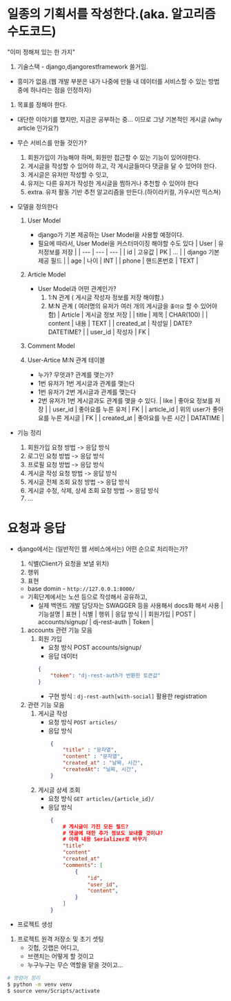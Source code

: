 # 일종의 기획서를 작성한다.(aka. 알고리즘 수도코드)
"이미 정해져 있는 한 가지"
1. 기술스택 - django,djangorestframework 쓸거임.

- 흥미가 없음.(웹 개발 부분은 내가 나중에 만들 내 데이터를 서비스할 수 있는 방법 중에 하나라는 점을 인정하자)

1. 목표를 정해야 한다.

- 대단한 이야기를 했지만, 지금은 공부하는 중... 이므로 그냥 기본적인 게시글 
(why article 인가요?)

- 무슨 서비스를 만들 것인가?
    1. 회원가입이 가능해야 하며, 회원만 접근할 수 있는 기능이 있어야한다.
    2. 게시글을 작성할 수 있어야 하고, 각 게시글들마다 댓글을 달 수 있어야 한다.
    3. 게시글은 유저만 작성할 수 잇고,
    4. 유저는 다른 유저가 작성한 게시글을 찜하거나 추천할 수 있어야 한다
    5. extra. 유저 활동 기반 추천 알고리즘을 만든다.(하이라키컬, 가우시안 믹스쳐)

- 모델을 정의한다
    1. User Model
        - django가 기본 제공하는 User Model을 사용할 예정이다.
        - 필요에 따라서, User Model을 커스터마이징 해야할 수도 있다
        | User | 유저정보를 저장 |
        | --- | --- | --- |
        | id | 고유값 | PK | ... |
        | django 기본 제공 필드 |
        | age | 나이 | INT |
        | phone | 핸드폰번호 | TEXT |

    2. Article Model
        - User Model과 어떤 관계인가?
            1. 1:N 관계 ( 게시글 작성자 정보를 저장 해야함.)
            2. M:N 관계 ( 여러명의 유저가 여러 개의 게시글을 `좋아요` 할 수 있어야 함)
        | Article | 게시글 정보 저장 |
        | title | 제목 | CHAR(100) |
        | content | 내용 | TEXT |
        | created_at | 작성일 | DATE? DATETIME? |
        | user_id | 작성자 | FK |

    
    3. Comment Model

    4. User-Artice M:N 관계 테이블
        - 누가? 무엇과? 관계를 맺는가?
        - 1번 유저가 1번 게시글과 관계를 맺는다
        - 1번 유저가 2번 게시글과 관계를 맺는다
        - 2번 유저가 1번 게시글과도 관계를 맺을 수 있다.
        | like | 좋아요 정보를 저장 |
        | user_id | 좋아요를 누른 유저 | FK |
        | article_id | 위의 user가 좋아요를 누른 게시글 | FK |
        | created_at | 좋아요를 누른 시간 | DATATIME |

- 기능 정리
    1. 회원가입 요청 방법 -> 응답 방식
    2. 로그인 요청 방법 -> 응답 방식
    3. 프로필 요청 방법 -> 응답 방식
    4. 게시글 작성 요청 방법 -> 응답 방식
    5. 게시글 전체 조회 요청 방법 -> 응답 방식
    6. 게시글 수정, 삭제, 상세 조회 요청 방법 -> 응답 방식
    8. ...
    
# 요청과 응답
-  django에서는 (일반적인 웹 서비스에서는) 어떤 순으로 처리하는가?
    1. 식별(Client가 요청을 보낼 위치)
    2. 행위
    3. 표현
    - base domin - `http://127.0.0.1:8000/`
    - 기획단계에서는 노션 등으로 작성해서 공유하고,
        - 실제 백엔드 개발 담당자는 SWAGGER 등을 사용해서 docs화 해서 사용
    | 기능설명 | 표현 | 식별 | 행위 | 응답 방식 |
    | 회원가입 | POST | accounts/signup/ | dj-rest-auth | Token |

    1. accounts 관련 기능 모음
        1. 회원 가입
            - 요청 방식 POST accounts/signup/
            - 응답 데이터
            ``` JSON
            {
                "token": "dj-rest-auth가 반환한 토큰값"
            }
            ```
            - 구현 방식 : `dj-rest-auth[with-social]` 활용한 registration
    2. 관련 기능 모음
        1. 게시글 작성
            - 요청 방식 `POST articles/`
            - 응답 방식
            ``` JSON
                {
                    "title" : "문자열",
                    "content" : "문자열",
                    "created_at" : "날짜, 시간",
                    "createdAt": "닐찌, 시간",
                }
            ```
        2. 게시글 상세 조회
            - 요청 방식 `GET articles/{article_id}/`
            - 응답 방식
            ``` JSON
                {
                    # 게시글이 가진 모든 필드?
                    # 댓글에 대한 추가 정보도 보내줄 것이냐?
                    # 아래 내용 Serializer로 바꾸기
                    "title"
                    "content"
                    "created_at"
                    "comments": [
                        {
                            "id",
                            "user_id",
                            "content",
                        }
                    ]
                }
            ```
- 프로젝트 생성
1. 프로젝트 원격 저장소 및 초기 셋팅
    - 깃헙, 깃랩은 어디고,
    - 브랜치는 어떻게 할 것이고
    - 누구누구는 무슨 역할을 맡을 것이고...

``` bash
# 명령어 정리
$ python -m venv venv
$ source venv/Scripts/activate
